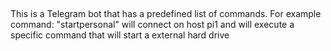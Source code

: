 ##
This is a Telegram bot that has a predefined list of commands.
For example command: "startpersonal" will connect on host pi1 and will execute a specific command that will start a external hard drive